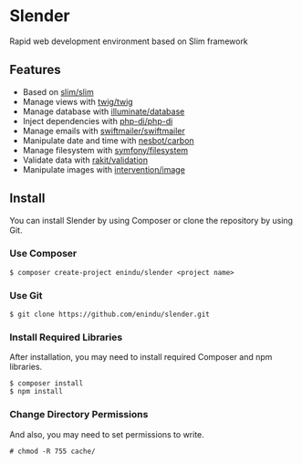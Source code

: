 # Slender

Rapid web development environment based on Slim framework

## Features

- Based on [slim/slim](https://www.slimframework.com)
- Manage views with [twig/twig](https://twig.symfony.com)
- Manage database with [illuminate/database](https://laravel.com/docs/8.x/database)
- Inject dependencies with [php-di/php-di](https://php-di.org)
- Manage emails with [swiftmailer/swiftmailer](https://swiftmailer.symfony.com)
- Manipulate date and time with [nesbot/carbon](https://carbon.nesbot.com)
- Manage filesystem with [symfony/filesystem](https://github.com/symfony/filesystem)
- Validate data with [rakit/validation](https://github.com/rakit/validation)
- Manipulate images with [intervention/image](https://github.com/Intervention/image)

## Install

You can install Slender by using Composer or clone the repository by using Git.

### Use Composer

```
$ composer create-project enindu/slender <project name>
```

### Use Git

```
$ git clone https://github.com/enindu/slender.git
```

### Install Required Libraries

After installation, you may need to install required Composer and npm libraries.

```
$ composer install
$ npm install
```

### Change Directory Permissions

And also, you may need to set permissions to write.

```
# chmod -R 755 cache/
```
